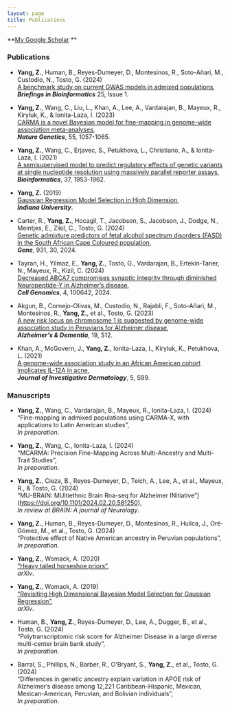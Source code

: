 ```yaml
---
layout: page
title: Publications
---
```


**[My Google Scholar](https://scholar.google.com/citations?user=RfZql4EAAAAJ&hl=en&oi=sra) **


### Publications


- **Yang, Z.**, Human, B., Reyes-Dumeyer, D., Montesinos, R., Soto-Añari, M., Custodio, N., Tosto, G. (2024)  
  [A benchmark study on current GWAS models in admixed populations](https://doi.org/10.1093/bib/bbad437), **_Briefings in Bioinformatics_** 25, Issue 1.  

- **Yang, Z.**, Wang, C., Liu, L., Khan, A., Lee, A., Vardarajan, B., Mayeux, R., Kiryluk, K., & Ionita-Laza, I. (2023)  
  [CARMA is a novel Bayesian model for fine-mapping in genome-wide association meta-analyses](https://doi.org/10.1038/s41588-023-01392-0),  
  **_Nature Genetics_**, 55, 1057-1065.  

- **Yang, Z.**, Wang, C., Erjavec, S., Petukhova, L., Christiano, A., & Ionita-Laza, I. (2021)  
  [A semisupervised model to predict regulatory effects of genetic variants at single nucleotide resolution using massively parallel reporter assays](https://doi.org/10.1093/bioinformatics/btab040),  
  **_Bioinformatics_**, 37, 1953-1962.  

- **Yang, Z.** (2019)  
  [Gaussian Regression Model Selection in High Dimension](https://www.proquest.com/dissertations-theses/gaussian-regression-model-selection-high/docview/2305475052/se-2?accountid=10226),  
  **_Indiana University_**. 

- Carter, R., **Yang, Z.**, Hocagil, T., Jacobson, S., Jacobson, J., Dodge, N., Meintjes, E., Zikil, C., Tosto, G. (2024)  
  [Genetic admixture predictors of fetal alcohol spectrum disorders (FASD) in the South African Cape Coloured population](https://doi.org/10.1016/j.gene.2024.148854),  
  **_Gene_**, 931, 30, 2024.  

- Tayran, H., Yilmaz, E., **Yang, Z.**, Tosto, G., Vardarajan, B., Ertekin-Taner, N., Mayeux, R., Kizil, C. (2024)  
  [Decreased ABCA7 compromises synaptic integrity through diminished Neuropeptide-Y in Alzheimer’s disease](https://doi.org/10.1016/j.xgen.2024.100642),  
  **_Cell Genomics_**, 4, 100642, 2024.  

- Akgun, B., Cornejo-Olivas, M., Custodio, N., Rajabli, F., Soto-Añari, M., Montesinos, R., **Yang, Z.**, et al., Tosto, G. (2023)  
  [A new risk locus on chromosome 1 is suggested by genome-wide association study in Peruvians for Alzheimer disease](https://doi.org/10.1002/alz.077859),  
  **_Alzheimer's & Dementia_**, 19, S12.  

- Khan, A., McGovern, J., **Yang, Z.**, Ionita-Laza, I., Kiryluk, K., Petukhova, L. (2021)  
  [A genome-wide association study in an African American cohort implicates IL-12A in acne](https://doi.org/10.1016/j.jid.2021.02.597),  
  **_Journal of Investigative Dermatology_**, 5, S99.

### Manuscripts


- **Yang, Z.**, Wang, C., Vardarajan, B., Mayeux, R., Ionita-Laza, I. (2024)  
  “Fine-mapping in admixed populations using CARMA-X, with applications to Latin American studies”,  
  _In preparation_.  

- **Yang, Z.**, Wang, C., Ionita-Laza, I. (2024)  
  “MCARMA: Precision Fine-Mapping Across Multi-Ancestry and Multi-Trait Studies”,  
  _In preparation_.  

- **Yang, Z.**, Cieza, B., Reyes-Dumeyer, D., Teich, A., Lee, A., et al., Mayeux, R., & Tosto, G. (2024)  
  “MU-BRAIN: MUltiethnic Brain Rna-seq for Alzheimer INitiative”](https://doi.org/10.1101/2024.02.20.581250),  
  _In review at BRAIN: A journal of Neurology_.  

- **Yang, Z.**, Human, B., Reyes-Dumeyer, D., Montesinos, R., Huilca, J., Oré-Gómez, M., et al., Tosto, G. (2024)  
  “Protective effect of Native American ancestry in Peruvian populations”,  
  _In preparation_.  

- **Yang, Z.**, Womack, A. (2020)  
  [“Heavy tailed horseshoe priors”](https://doi.org/10.48550/arXiv.1903.00928),  
  _arXiv_.  

- **Yang, Z.**, Womack, A. (2019)  
  [“Revisiting High Dimensional Bayesian Model Selection for Gaussian Regression”](https://doi.org/10.48550/arXiv.1905.06224),  
  _arXiv_.  

- Human, B., **Yang, Z.**, Reyes-Dumeyer, D., Lee, A., Dugger, B., et al., Tosto, G. (2024)  
  “Polytranscriptomic risk score for Alzheimer Disease in a large diverse multi-center brain bank study”,  
  _In preparation_.  

- Barral, S., Phillips, N., Barber, R., O'Bryant, S., **Yang, Z.**, et al., Tosto, G. (2024)  
  “Differences in genetic ancestry explain variation in APOE risk of Alzheimer’s disease among 12,221 Caribbean-Hispanic, Mexican, Mexican-American, Peruvian, and Bolivian individuals”,  
  _In preparation_.
